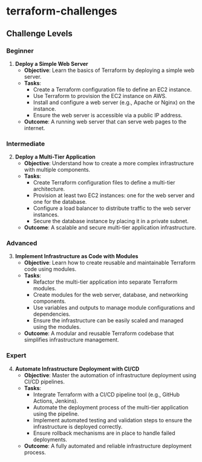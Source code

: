 # terraform-challenges

## Challenge Levels

### Beginner
1. **Deploy a Simple Web Server**
   - **Objective**: Learn the basics of Terraform by deploying a simple web server.
   - **Tasks**:
     - Create a Terraform configuration file to define an EC2 instance.
     - Use Terraform to provision the EC2 instance on AWS.
     - Install and configure a web server (e.g., Apache or Nginx) on the instance.
     - Ensure the web server is accessible via a public IP address.
   - **Outcome**: A running web server that can serve web pages to the internet.

### Intermediate
2. **Deploy a Multi-Tier Application**
   - **Objective**: Understand how to create a more complex infrastructure with multiple components.
   - **Tasks**:
     - Create Terraform configuration files to define a multi-tier architecture.
     - Provision at least two EC2 instances: one for the web server and one for the database.
     - Configure a load balancer to distribute traffic to the web server instances.
     - Secure the database instance by placing it in a private subnet.
   - **Outcome**: A scalable and secure multi-tier application infrastructure.

### Advanced
3. **Implement Infrastructure as Code with Modules**
   - **Objective**: Learn how to create reusable and maintainable Terraform code using modules.
   - **Tasks**:
     - Refactor the multi-tier application into separate Terraform modules.
     - Create modules for the web server, database, and networking components.
     - Use variables and outputs to manage module configurations and dependencies.
     - Ensure the infrastructure can be easily scaled and managed using the modules.
   - **Outcome**: A modular and reusable Terraform codebase that simplifies infrastructure management.

### Expert
4. **Automate Infrastructure Deployment with CI/CD**
   - **Objective**: Master the automation of infrastructure deployment using CI/CD pipelines.
   - **Tasks**:
     - Integrate Terraform with a CI/CD pipeline tool (e.g., GitHub Actions, Jenkins).
     - Automate the deployment process of the multi-tier application using the pipeline.
     - Implement automated testing and validation steps to ensure the infrastructure is deployed correctly.
     - Ensure rollback mechanisms are in place to handle failed deployments.
   - **Outcome**: A fully automated and reliable infrastructure deployment process.
